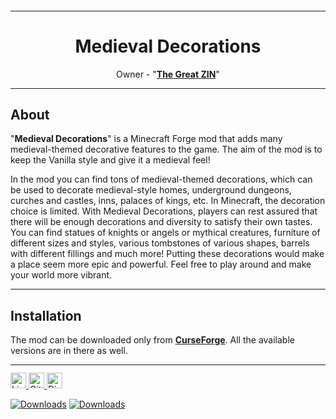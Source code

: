<sup>
<hr>
</sup>
<div align="center">

# Medieval Decorations   

Owner - "[**The Great ZIN**](https://www.curseforge.com/members/the_great_zin/projects)"  
    
</div>

<sup>
<hr>
</sup>
  
## About
"**Medieval Decorations**" is a Minecraft Forge mod that adds many medieval-themed decorative features to the game. The aim of the mod is to keep the Vanilla style and give it a medieval feel!
  
In the mod you can find tons of medieval-themed decorations, which can be used to decorate medieval-style homes, underground dungeons, curches and castles, inns, palaces of kings, etc. In Minecraft, the decoration choice is limited. With Medieval Decorations, players can rest assured that there will be enough decorations and diversity to satisfy their own tastes. You can find statues of knights or angels or mythical creatures, furniture of different sizes and styles, various tombstones of various shapes, barrels with different fillings and much more! Putting these decorations would make a place seem more epic and powerful. Feel free to play around and make your world more vibrant.

<sup>
<hr>
</sup>

## Installation
The mod can be downloaded only from [**CurseForge**](). All the available versions are in there as well.

<sup>
<hr>
</sup>

<a href="https://github.com/TheGreatZin/Medieval-Decorations/blob/main/LICENSE.txt">
<img alt="License" src="https://img.shields.io/badge/license-LGPLv3-brightgreen?style=for-the-badge" height="25"
</a>

<a href="https://github.com/TheGreatZin/Medieval-Decorations/issues">
<img alt="GitHub issues" src="https://img.shields.io/github/issues/TheGreatZin/Medieval-Decorations?color=FF0000&style=for-the-badge" height="25">
</a>

<a href="https://discord.gg/RRShNVmc">
<img alt="Discord" src="https://img.shields.io/discord/991653013301243935?color=gray&label=%20&logo=Discord&logoColor=white&style=for-the-badge" height="25">
</a>
    
[![Downloads](http://cf.way2muchnoise.eu/versions/585081.svg)](https://minecraft.curseforge.com/projects/medieval-paintings/files)
[![Downloads](http://cf.way2muchnoise.eu/full_585081_downloads.svg)](https://minecraft.curseforge.com/projects/medieval-paintings)

